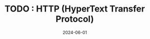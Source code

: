 ---
title: "TODO : HTTP (HyperText Transfer Protocol)"
excerpt: ""

categories:
  - Network

toc: false
toc_sticky: false

date: 2024-06-01
last_modified_at: 2024-06-01
---